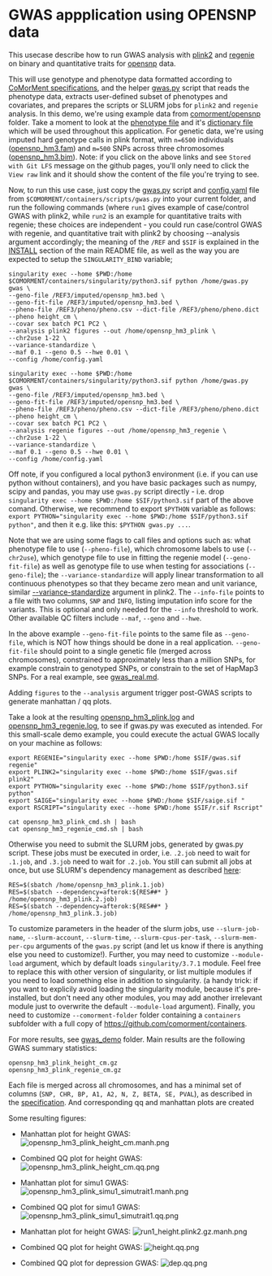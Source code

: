 # GWAS appplication using OPENSNP data

This usecase describe how to run GWAS analysis with [plink2](https://www.cog-genomics.org/plink/2.0/) and [regenie](https://rgcgithub.github.io/regenie/) on binary and quantitative traits for [opensnp](https://github.com/comorment/opensnp) data.

This will use genotype and phenotype data formatted according to [CoMorMent specifications](./../specifications/README.md),
and the helper [gwas.py](https://github.com/comorment/containers/blob/main/scripts/gwas/gwas.py) script that reads the phenotype data,
extracts user-defined subset of phenotypes and covariates,
and prepares the scripts or SLURM jobs for ``plink2`` and ``regenie`` analysis.
In this demo, we're using example data from [comorment/opensnp](https://github.com/comorment/opensnp) folder.
Take a moment to look at the [phenotype file](https://github.com/comorment/opensnp/blob/main/pheno/pheno.csv) and it's [dictionary file](https://github.com/comorment/opensnp/blob/main/pheno/pheno.dict) which will be used throughout this application.
For genetic data, we're using imputed hard genotype calls in plink format, with ``n=6500`` individuals ([opensnp_hm3.fam](https://github.com/comorment/opensnp/tree/main/imputed/opensnp_hm3.fam)) and ``m=500`` SNPs across three chromosomes ([opensnp_hm3.bim](https://github.com/comorment/opensnp/tree/main/imputed/opensnp_hm3.bim)). Note: if you click on the above links and see ``Stored with Git LFS`` message on the github pages, you'll only need to click the ``View raw`` link and it should show the content of the file you're trying to see.

Now, to run this use case, just copy the [gwas.py](https://github.com/comorment/containers/blob/main/scripts/gwas/gwas.py) script and [config.yaml](https://github.com/comorment/containers/blob/main/scripts/gwas/config.yaml) file from ``$COMORMENT/containers/scripts/gwas.py`` into your current folder, and run the following commands (where ``run1`` gives example of case/control GWAS with plink2, while ``run2`` is an example for quantitative traits with regenie; these choices are independent - you could run case/control GWAS with regenie, and quantitative trait with plink2 by choosing --analysis argument accordingly; the meaning of the ``/REF`` and ``$SIF`` is explained in the [INSTALL](../INSTALL.md) section of the main README file, as well as the way you are expected to setup the ``SINGULARITY_BIND`` variable; 

```
singularity exec --home $PWD:/home $COMORMENT/containers/singularity/python3.sif python /home/gwas.py gwas \
--geno-file /REF3/imputed/opensnp_hm3.bed \
--geno-fit-file /REF3/imputed/opensnp_hm3.bed \
--pheno-file /REF3/pheno/pheno.csv --dict-file /REF3/pheno/pheno.dict  --pheno height_cm \
--covar sex batch PC1 PC2 \
--analysis plink2 figures --out /home/opensnp_hm3_plink \
--chr2use 1-22 \
--variance-standardize \
--maf 0.1 --geno 0.5 --hwe 0.01 \
--config /home/config.yaml 

singularity exec --home $PWD:/home $COMORMENT/containers/singularity/python3.sif python /home/gwas.py gwas \
--geno-file /REF3/imputed/opensnp_hm3.bed \
--geno-fit-file /REF3/imputed/opensnp_hm3.bed \
--pheno-file /REF3/pheno/pheno.csv --dict-file /REF3/pheno/pheno.dict  --pheno height_cm \
--covar sex batch PC1 PC2 \
--analysis regenie figures --out /home/opensnp_hm3_regenie \
--chr2use 1-22 \
--variance-standardize \
--maf 0.1 --geno 0.5 --hwe 0.01 \
--config /home/config.yaml 

```

Off note, if you configured a local python3 environment (i.e. if you can use python without containers), and you have basic packages such as numpy, scipy and pandas, you may use ``gwas.py`` script directly - i.e. drop ``singularity exec --home $PWD:/home $SIF/python3.sif`` part of the above comand. Otherwise, we recommend to export ``$PYTHON`` variable as follows: ``export PYTHON="singularity exec --home $PWD:/home $SIF/python3.sif python"``, and then it e.g. like this: ``$PYTHON gwas.py ...``.

Note that we are using some flags to call files and options such as: what phenotype file to use (``--pheno-file``), which chromosome labels to use (``--chr2use``), which genotype file to use in fitting the regenie model (``--geno-fit-file``) as well as genotype file to use when testing for associations (``--geno-file``); the ``--variance-standardize`` will apply linear transformation to all continuous phenotypes so that they became zero mean and unit variance, similar [--variance-standardize](https://www.cog-genomics.org/plink/2.0/data#variance_standardize) argument in plink2. The ``--info-file`` points to a file with two columns, ``SNP`` and ``INFO``, listing imputation info score for the  variants. This is optional and only needed for the ``--info`` threshold to work. Other available QC filters include ``--maf``, ``--geno`` and ``--hwe``.


In the above example ``--geno-fit-file`` points to the same file as ``--geno-file``, which is NOT how things should be done in a real application. ``--geno-fit-file`` should point to a single genetic file (merged across chromosomes),
constrained to approximately less than a million SNPs, for example constrain to genotyped SNPs, or constrain to  the set of HapMap3 SNPs. For a real example, see [gwas_real.md](./gwas_real.md).

Adding ``figures`` to the ``--analysis`` argument trigger post-GWAS scripts to generate manhattan / qq plots.

Take a look at the resulting [opensnp_hm3_plink.log](https://github.com/comorment/containers/blob/gwas_opensnp/usecases/gwas_opensnp/opensnp_hm3_plink.log) and [opensnp_hm3_regenie.log](https://github.com/comorment/containers/blob/gwas_opensnp/usecases/gwas_opensnp/opensnp_hm3_regenie.log), to see if gwas.py was executed as intended.
For this small-scale demo example, you could execute the actual GWAS locally on your machine as follows:

```
export REGENIE="singularity exec --home $PWD:/home $SIF/gwas.sif regenie"
export PLINK2="singularity exec --home $PWD:/home $SIF/gwas.sif plink2"
export PYTHON="singularity exec --home $PWD:/home $SIF/python3.sif python"
export SAIGE="singularity exec --home $PWD:/home $SIF/saige.sif "
export RSCRIPT="singularity exec --home $PWD:/home $SIF/r.sif Rscript"

cat opensnp_hm3_plink_cmd.sh | bash
cat opensnp_hm3_regenie_cmd.sh | bash
```

Otherwise you need to submit the SLURM jobs, generated by gwas.py script.  These jobs must be executed in order, i.e. ``.2.job`` need to wait for ``.1.job``, and ``.3.job`` need to wait for ``.2.job``. You still can submit all jobs at once, but use SLURM's dependency management as described [here](https://stackoverflow.com/questions/19960332/use-slurm-job-id):

```
RES=$(sbatch /home/opensnp_hm3_plink.1.job)
RES=$(sbatch --dependency=afterok:${RES##* } /home/opensnp_hm3_plink.2.job)
RES=$(sbatch --dependency=afterok:${RES##* } /home/opensnp_hm3_plink.3.job)
```

To customize parameters in the header of the slurm jobs, use ``--slurm-job-name``, ``--slurm-account``, ``--slurm-time``, ``--slurm-cpus-per-task``, ``--slurm-mem-per-cpu`` arguments of the ``gwas.py`` script (and let us know if there is anything else you need to customize!).
Further, you may need to customize ``--module-load`` argument, which by default loads ``singularity/3.7.1`` module.
Feel free to replace this with other version of singularity, or list multiple modules if you need to load something else in addition to singularity.
(a handy trick: if you want to explicily avoid loading the singularity module, because it's pre-installed, but don't need any other modules, you may add another irrelevant module just to overwrite the default ``--module-load`` argument).
Finally, you need to customize ``--comorment-folder`` folder containing a ``containers`` subfolder with a full copy of <https://github.com/comorment/containers>.

For more results, see [gwas_demo](https://github.com/comorment/containers/blob/main/usecases/gwas_demo) folder. Main results are the following GWAS summary statistics:

```
opensnp_hm3_plink_height_cm.gz
opensnp_hm3_plink_regenie_cm.gz
```

Each file is merged across all chromosomes, and has a minimal set of columns (``SNP, CHR, BP, A1, A2, N, Z, BETA, SE, PVAL``), as described in the [specification](./../specifications/sumstats_specification.md). And corresponding qq and manhattan plots are created

Some resulting figures:

* Manhattan plot for height GWAS:
  ![opensnp_hm3_plink_height_cm.manh.png](./gwas_opensnp/opensnp_hm3_plink_height_cm.manh.png)

* Combined QQ plot for height GWAS:
  ![opensnp_hm3_plink_height_cm.qq.png](./gwas_opensnp/opensnp_hm3_plink_height_cm.qq.png)


* Manhattan plot for simu1 GWAS:
  ![opensnp_hm3_plink_simu1_simutrait1.manh.png](./gwas_opensnp/opensnp_hm3_plink_simu1_simutrait1.manh.png)
* Combined QQ plot for simu1 GWAS:
  ![opensnp_hm3_plink_simu1_simutrait1.qq.png](./gwas_opensnp/opensnp_hm3_plink_simu1_simutrait1.qq.png)


* Manhattan plot for height GWAS:
  ![run1_height.plink2.gz.manh.png](./gwas_real/run1_height.plink2.gz.manh.png)
* Combined QQ plot for height GWAS:
  ![height.qq.png](./gwas_real/height.qq.png)
* Combined QQ plot for depression GWAS:
  ![dep.qq.png](./gwas_real/dep.qq.png)
